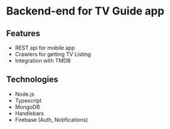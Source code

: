 # Backend-end for TV Guide app
## Features
* REST api for mobile app
* Crawlers for getting TV Listing
* Integration with TMDB
## Technologies
* Node.js
* Typescript
* MongoDB
* Handlebars
* Firebase (Auth, Notifications)
